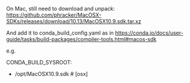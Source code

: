 On Mac, still need to download and unpack:
https://github.com/phracker/MacOSX-SDKs/releases/download/10.13/MacOSX10.9.sdk.tar.xz

And add it to conda_build_config.yaml as in
https://conda.io/docs/user-guide/tasks/build-packages/compiler-tools.html#macos-sdk

e.g.

CONDA_BUILD_SYSROOT:
  - /opt/MacOSX10.9.sdk        # [osx]